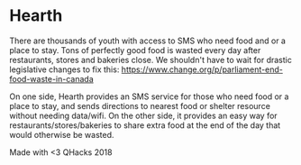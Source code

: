 # Hearth

There are thousands of youth with access to SMS who need food and or a place to stay. Tons of perfectly good food is wasted every day after restaurants, stores and bakeries close. We shouldn't have to wait for drastic legislative changes to fix this: https://www.change.org/p/parliament-end-food-waste-in-canada


On one side, Hearth provides an SMS service for those who need food or a place to stay, and sends directions to nearest food or shelter resource without needing data/wifi. On the other side, it provides an easy way for restaurants/stores/bakeries to share extra food at the end of the day that would otherwise be wasted. 


Made with <3 QHacks 2018